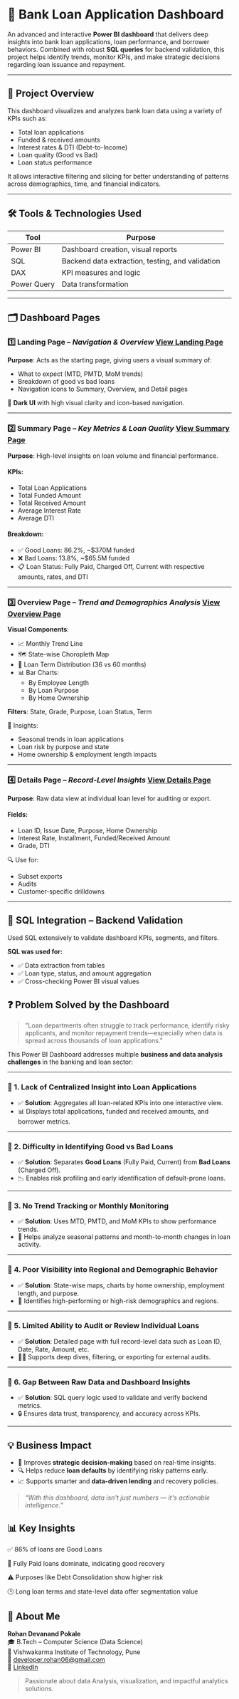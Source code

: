 # 🏦 Bank Loan Application Dashboard

An advanced and interactive **Power BI dashboard** that delivers deep insights into bank loan applications, loan performance, and borrower behaviors. Combined with robust **SQL queries** for backend validation, this project helps identify trends, monitor KPIs, and make strategic decisions regarding loan issuance and repayment.

---

## 📌 Project Overview

This dashboard visualizes and analyzes bank loan data using a variety of KPIs such as:
- Total loan applications
- Funded & received amounts
- Interest rates & DTI (Debt-to-Income)
- Loan quality (Good vs Bad)
- Loan status performance

It allows interactive filtering and slicing for better understanding of patterns across demographics, time, and financial indicators.

---


## 🛠 Tools & Technologies Used

| Tool             | Purpose                                          |
|------------------|--------------------------------------------------|
| Power BI         | Dashboard creation, visual reports               |
| SQL              | Backend data extraction, testing, and validation |
| DAX              | KPI measures and logic                           |
| Power Query      | Data transformation                              |

---

## 🗂 Dashboard Pages

### 1️⃣ Landing Page – _Navigation & Overview_ [View Landing Page](https://github.com/Rohan-pokale/Power-Bi-Project5-Bank_Loan_Analysis_Dashboard/blob/main/Page1-Landing%20Page.PNG)

**Purpose**: Acts as the starting page, giving users a visual summary of:
- What to expect (MTD, PMTD, MoM trends)
- Breakdown of good vs bad loans
- Navigation icons to Summary, Overview, and Detail pages

🎨 **Dark UI** with high visual clarity and icon-based navigation.

---

### 2️⃣ Summary Page – _Key Metrics & Loan Quality_ [View Summary Page](https://github.com/Rohan-pokale/Power-Bi-Project5-Bank_Loan_Analysis_Dashboard/blob/main/Page2-Summary%20Page.PNG)

**Purpose**: High-level insights on loan volume and financial performance.

#### KPIs:
- Total Loan Applications
- Total Funded Amount
- Total Received Amount
- Average Interest Rate
- Average DTI

#### Breakdown:
- ✅ Good Loans: 86.2%, ~$370M funded
- ❌ Bad Loans: 13.8%, ~$65.5M funded
- 📋 Loan Status: Fully Paid, Charged Off, Current with respective amounts, rates, and DTI

---

### 3️⃣ Overview Page – _Trend and Demographics Analysis_ [View Overview Page](https://github.com/Rohan-pokale/Power-Bi-Project5-Bank_Loan_Analysis_Dashboard/blob/main/Page3-Overview%20Page.PNG)

**Visual Components**:
- 📈 Monthly Trend Line
- 🗺 State-wise Choropleth Map
- 🍩 Loan Term Distribution (36 vs 60 months)
- 📊 Bar Charts:
  - By Employee Length
  - By Loan Purpose
  - By Home Ownership

**Filters**: State, Grade, Purpose, Loan Status, Term

📍 Insights:
- Seasonal trends in loan applications
- Loan risk by purpose and state
- Home ownership & employment length impacts

---

### 4️⃣ Details Page – _Record-Level Insights_ [View Details Page](https://github.com/Rohan-pokale/Power-Bi-Project5-Bank_Loan_Analysis_Dashboard/blob/main/Page4-Details%20Page.PNG)

**Purpose**: Raw data view at individual loan level for auditing or export.

#### Fields:
- Loan ID, Issue Date, Purpose, Home Ownership
- Interest Rate, Installment, Funded/Received Amount
- Grade, DTI

🔍 Use for:
- Subset exports
- Audits
- Customer-specific drilldowns

---

## 🧪 SQL Integration – Backend Validation

Used SQL extensively to validate dashboard KPIs, segments, and filters.

**SQL was used for:**
- ✅ Data extraction from tables
- ✅ Loan type, status, and amount aggregation
- ✅ Cross-checking Power BI visual values


## ❓ Problem Solved by the Dashboard

> "Loan departments often struggle to track performance, identify risky applicants, and monitor repayment trends—especially when data is spread across thousands of loan applications."

This Power BI Dashboard addresses multiple **business and data analysis challenges** in the banking and loan sector:

---

### 🔧 1. Lack of Centralized Insight into Loan Applications
- ✅ **Solution**: Aggregates all loan-related KPIs into one interactive view.
- 📊 Displays total applications, funded and received amounts, and borrower metrics.

---

### 🔧 2. Difficulty in Identifying Good vs Bad Loans
- ✅ **Solution**: Separates **Good Loans** (Fully Paid, Current) from **Bad Loans** (Charged Off).
- 📉 Enables risk profiling and early identification of default-prone loans.

---

### 🔧 3. No Trend Tracking or Monthly Monitoring
- ✅ **Solution**: Uses MTD, PMTD, and MoM KPIs to show performance trends.
- 📆 Helps analyze seasonal patterns and month-to-month changes in loan activity.

---

### 🔧 4. Poor Visibility into Regional and Demographic Behavior
- ✅ **Solution**: State-wise maps, charts by home ownership, employment length, and purpose.
- 📍 Identifies high-performing or high-risk demographics and regions.

---

### 🔧 5. Limited Ability to Audit or Review Individual Loans
- ✅ **Solution**: Detailed page with full record-level data such as Loan ID, Date, Rate, Amount, etc.
- 🕵️‍♂️ Supports deep dives, filtering, or exporting for external audits.

---

### 🔧 6. Gap Between Raw Data and Dashboard Insights
- ✅ **Solution**: SQL query logic used to validate and verify backend metrics.
- 🔒 Ensures data trust, transparency, and accuracy across KPIs.

---

## 💡 Business Impact

- 🎯 Improves **strategic decision-making** based on real-time insights.
- 🔍 Helps reduce **loan defaults** by identifying risky patterns early.
- 📈 Supports smarter and **data-driven lending** and recovery policies.

> _“With this dashboard, data isn't just numbers — it's actionable intelligence.”_


## 📊 Key Insights
✅ 86% of loans are Good Loans

🔁 Fully Paid loans dominate, indicating good recovery

⚠️ Purposes like Debt Consolidation show higher risk

🕒 Long loan terms and state-level data offer segmentation value


## 👤 About Me

**Rohan Devanand Pokale**  
🎓 B.Tech – Computer Science (Data Science)  
🏫 Vishwakarma Institute of Technology, Pune  
📧 developer.rohan06@gmail.com  
🔗 [LinkedIn](https://www.linkedin.com/in/rohan-pokale-a774b2308)  

> Passionate about data Analysis, visualization, and impactful analytics solutions.

